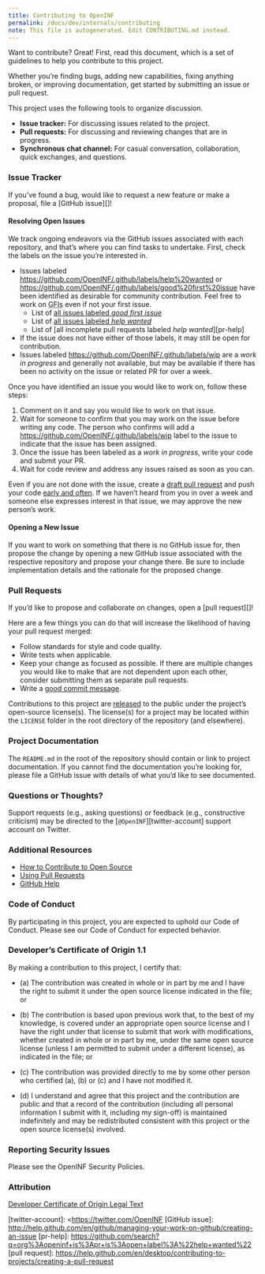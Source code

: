 ```yaml
---
title: Contributing to OpenINF
permalink: /docs/dev/internals/contributing
note: This file is autogenerated. Edit CONTRIBUTING.md instead.
---
```


Want to contribute? Great! First, read this document, which is a set of
guidelines to help you contribute to this project.

Whether you’re finding bugs, adding new capabilities, fixing anything broken, or
improving documentation, get started by submitting an issue or pull request.

This project uses the following tools to organize discussion.

- **Issue tracker:** For discussing issues related to the project.
- **Pull requests:** For discussing and reviewing changes that are in progress.
- **Synchronous chat channel:** For casual conversation, collaboration, quick
  exchanges, and questions.

### Issue Tracker

If you’ve found a bug, would like to request a new feature or make a proposal,
file a [GitHub issue][]!

#### Resolving Open Issues

We track ongoing endeavors via the GitHub issues associated with each
repository, and that’s where you can find tasks to undertake. First, check the
labels on the issue you’re interested in.

- Issues labeled <https://github.com/OpenINF/.github/labels/help%20wanted> or
  <https://github.com/OpenINF/.github/labels/good%20first%20issue> have been
  identified as desirable for community contribution. Feel free to work on
  <abbr title="Good First Issues">GFIs</abbr> even if not your first issue.
  - List of [all issues labeled _good first issue_][i-gfi]
  - List of [all issues labeled _help wanted_][i-help]
  - List of [all incomplete pull requests labeled _help wanted_][pr-help]
- If the issue does not have either of those labels, it may still be open for
  contribution.
- Issues labeled <https://github.com/OpenINF/.github/labels/wip> are a _work in
  progress_ and generally not available, but may be available if there has been
  no activity on the issue or related PR for over a week.

Once you have identified an issue you would like to work on, follow these steps:

1. Comment on it and say you would like to work on that issue.
2. Wait for someone to confirm that you may work on the issue before writing any
   code. The person who confirms will add a
   <https://github.com/OpenINF/.github/labels/wip> label to the issue to
   indicate that the issue has been assigned.
3. Once the issue has been labeled as a _work in progress_, write your code and
   submit your PR.
4. Wait for code review and address any issues raised as soon as you can.

Even if you are not done with the issue, create a [draft pull request][] and
push your code [early and often][]. If we haven’t heard from you in over a week
and someone else expresses interest in that issue, we may approve the new
person’s work.

#### Opening a New Issue

If you want to work on something that there is no GitHub issue for, then propose
the change by opening a new GitHub issue associated with the respective
repository and propose your change there. Be sure to include implementation
details and the rationale for the proposed change.

### Pull Requests

If you’d like to propose and collaborate on changes, open a [pull request][]!

Here are a few things you can do that will increase the likelihood of having
your pull request merged:

- Follow standards for style and code quality.
- Write tests when applicable.
- Keep your change as focused as possible. If there are multiple changes you
  would like to make that are not dependent upon each other, consider submitting
  them as separate pull requests.
- Write a [good commit message][].

Contributions to this project are [released][contrib-license] to the public
under the project’s open-source license(s). The license(s) for a project may be
located within the `LICENSE` folder in the root directory of the repository (and
elsewhere).

<!-- TODO: Guidance on SPDX corpus text files using `.txt` extension. -->

### Project Documentation

The `README.md` in the root of the repository should contain or link to
project documentation. If you cannot find the documentation you’re looking for,
please file a GitHub issue with details of what you’d like to see documented.

### Questions or Thoughts?

Support requests (e.g., asking questions) or feedback (e.g., constructive
criticism) may be directed to the [`@OpenINF`][twitter-account] support account
on Twitter.

### Additional Resources

- [How to Contribute to Open Source](https://opensource.guide/how-to-contribute/)
- [Using Pull Requests](https://help.github.com/articles/about-pull-requests/)
- [GitHub Help](https://help.github.com)

### Code of Conduct

By participating in this project, you are expected to uphold our Code of
Conduct. Please see our Code of Conduct for expected behavior.

### Developer’s Certificate of Origin 1.1

By making a contribution to this project, I certify that:

- (a) The contribution was created in whole or in part by me and I have the
  right to submit it under the open source license indicated in the file; or

- (b) The contribution is based upon previous work that, to the best of my
  knowledge, is covered under an appropriate open source license and I have the
  right under that license to submit that work with modifications, whether
  created in whole or in part by me, under the same open source license (unless
  I am permitted to submit under a different license), as indicated in the file;
  or

- (c) The contribution was provided directly to me by some other person who
  certified (a), (b) or (c) and I have not modified it.

- (d) I understand and agree that this project and the contribution are public
  and that a record of the contribution (including all personal information I
  submit with it, including my sign-off) is maintained indefinitely and may be
  redistributed consistent with this project or the open source license(s)
  involved.

### Reporting Security Issues

Please see the OpenINF Security Policies.

### Attribution

[Developer Certificate of Origin Legal Text](https://developercertificate.org/)

<!-- BEGIN LINK DEFINITIONS -->

[contrib-license]: https://help.github.com/articles/github-terms-of-service/#6-contributions-under-repository-license
[draft pull request]: https://help.github.com/en/articles/about-pull-requests#draft-pull-requests
[early and often]: <https://www.worklytics.co/blog/commit-early-push-often/>
[good commit message]: http://tbaggery.com/2008/04/19/a-note-about-git-commit-messages.html
[i-gfi]: https://github.com/search?q=org%3Aopeninf+is%3Aissue+is%3Aopen+label%3A%22good+first+issue%22
[i-help]: https://github.com/search?q=org%3Aopeninf+is%3Aissue+is%3Aopen+label%3A%22help+wanted%22
[twitter-account]: <https://twitter.com/OpenINF
[GitHub issue]: http://help.github.com/en/github/managing-your-work-on-github/creating-an-issue
[pr-help]: https://github.com/search?q=org%3Aopeninf+is%3Apr+is%3Aopen+label%3A%22help+wanted%22
[pull request]: https://help.github.com/en/desktop/contributing-to-projects/creating-a-pull-request

<!-- END LINK DEFINITIONS -->
